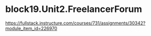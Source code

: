 # block19.Unit2.FreelancerForum

https://fullstack.instructure.com/courses/731/assignments/30342?module_item_id=226970
